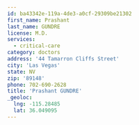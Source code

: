 ```yaml
---
id: ba43342e-119a-4de3-a0cf-29309be21302
first_name: Prashant
last_name: GUNDRE
license: M.D.
services:
  - critical-care
category: doctors
address: '44 Tamarron Cliffs Street'
city: 'Las Vegas'
state: NV
zip: '89148'
phone: 702-690-2628
title: 'Prashant GUNDRE'
_geoloc:
  lng: -115.28485
  lat: 36.049095
---
```

